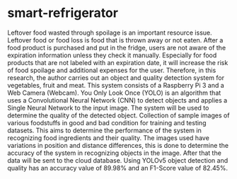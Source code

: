 # smart-refrigerator

Leftover food wasted through spoilage is an important resource issue. Leftover food or food loss is food that is thrown away or not eaten. After a food product is purchased and put in the fridge, users are not aware of the expiration information unless they check it manually. Especially for food products that are not labeled with an expiration date, it will increase the risk of food spoilage and additional expenses for the user. Therefore, in this research, the author carries out an object and quality detection system for vegetables, fruit and meat. This system consists of a Raspberry Pi 3 and a Web Camera (Webcam). You Only Look Once (YOLO) is an algorithm that uses a Convolutional Neural Network (CNN) to detect objects and applies a Single Neural Network to the input image. The system will be used to determine the quality of the detected object. Collection of sample images of various foodstuffs in good and bad condition for training and testing datasets. This aims to determine the performance of the system in recognizing food ingredients and their quality. The images used have variations in position and distance differences, this is done to determine the accuracy of the system in recognizing objects in the image. After that the data will be sent to the cloud database. Using YOLOv5 object detection and quality has an accuracy value of 89.98% and an F1-Score value of 82.45%.
